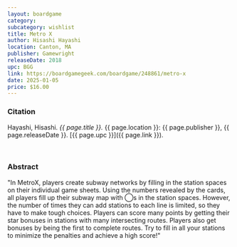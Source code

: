 ```yaml
---
layout: boardgame
category:
subcategory: wishlist
title: Metro X
author: Hisashi Hayashi
location: Canton, MA
publisher: Gamewright
releaseDate: 2018
upc: BGG
link: https://boardgamegeek.com/boardgame/248861/metro-x
date: 2025-01-05
price: $16.00
---
```


### Citation

Hayashi, Hisashi. *{{ page.title }}.* {{ page.location }}: {{ page.publisher }}, {{ page.releaseDate }}. [{{ page.upc }}]({{ page.link }}).

<br>


### Abstract

"In MetroX, players create subway networks by filling in the station spaces on their individual game sheets. Using the numbers revealed by the cards, all players fill up their subway map with ◯s in the station spaces. However, the number of times they can add stations to each line is limited, so they have to make tough choices. Players can score many points by getting their star bonuses in stations with many intersecting routes. Players also get bonuses by being the first to complete routes. Try to fill in all your stations to minimize the penalties and achieve a high score!"
